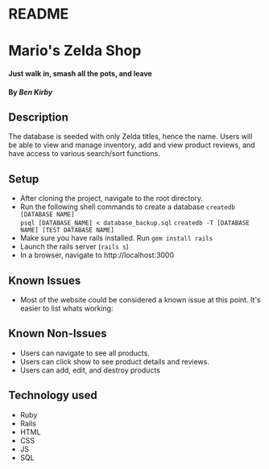 # README

# Mario's Zelda Shop
#### Just walk in, smash all the pots, and leave
#### By _Ben Kirby_

## Description
The database is seeded with only Zelda titles, hence the name. Users will be able to view and manage inventory, add and view product reviews, and have access to various search/sort functions.

## Setup
* After cloning the project, navigate to the root directory.
* Run the following shell commands to create a database
`createdb [DATABASE NAME]`                                      
`psql [DATABASE_NAME] < database_backup.sql`
` createdb -T [DATABASE NAME] [TEST DATABASE NAME] `
* Make sure you have rails installed. Run `gem install rails`
* Launch the rails server (`rails s`)
* In a browser, navigate to http://localhost:3000

## Known Issues
* Most of the website could be considered a known issue at this point. It's easier to list whats working:

## Known Non-Issues
* Users can navigate to see all products.
* Users can click show to see product details and reviews.
* Users can add, edit, and destroy products

## Technology used
* Ruby
* Rails
* HTML
* CSS
* JS
* SQL

